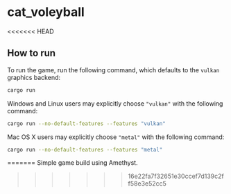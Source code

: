# cat_voleyball
<<<<<<< HEAD

## How to run

To run the game, run the following command, which defaults to the `vulkan` graphics backend:

```bash
cargo run
```

Windows and Linux users may explicitly choose `"vulkan"` with the following command:

```bash
cargo run --no-default-features --features "vulkan"
```

Mac OS X users may explicitly choose `"metal"` with the following command:

```bash
cargo run --no-default-features --features "metal"
```
=======
Simple game build using Amethyst.
>>>>>>> 16e22fa7f32651e30ccef7d139c2ff58e3e52cc5
